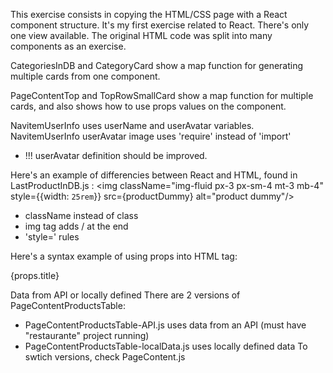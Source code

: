 This exercise consists in copying the HTML/CSS page with a React component structure.
It's my first exercise related to React.
There's only one view available.
The original HTML code was split into many components as an exercise. 

CategoriesInDB and CategoryCard show a map function for generating multiple cards from one component.

PageContentTop and TopRowSmallCard show a map function  for multiple cards, and also shows how to use props values on the component.

NavitemUserInfo uses userName and userAvatar variables.
NavitemUserInfo userAvatar image uses 'require' instead of 'import' 
- !!! userAvatar definition should be improved.

Here's an example of differencies between React and HTML, found in LastProductInDB.js :
<img className="img-fluid px-3 px-sm-4 mt-3 mb-4" style={{width: `25rem`}} src={productDummy} alt="product dummy"/>
- className instead of class
- img tag adds / at the end
- 'style=' rules

Here's a syntax example of using props into HTML tag:
<div className={`text-xs font-weight-bold text-${props.color} text-uppercase mb-1`}>{props.title}</div>


Data from API or locally defined
There are 2 versions of PageContentProductsTable:
- PageContentProductsTable-API.js uses data from an API (must have "restaurante" project running)
- PageContentProductsTable-localData.js uses locally defined data
To swtich versions, check PageContent.js